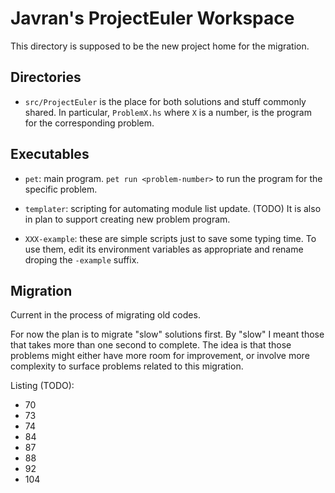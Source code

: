 # Javran's ProjectEuler Workspace

This directory is supposed to be the new project home for the migration.

## Directories

- `src/ProjectEuler` is the place for both solutions and stuff
  commonly shared. In particular, `ProblemX.hs` where `X` is a number,
  is the program for the corresponding problem.

## Executables

- `pet`: main program.
  `pet run <problem-number>` to run the program for the specific problem.

- `templater`: scripting for automating module list update.
  (TODO) It is also in plan to support creating new problem program.

- `XXX-example`: these are simple scripts just to save some typing time.
  To use them, edit its environment variables as appropriate and
  rename droping the `-example` suffix.

## Migration

Current in the process of migrating old codes.

For now the plan is to migrate "slow" solutions first.
By "slow" I meant those that takes more than one second to complete.
The idea is that those problems might either have more room for improvement,
or involve more complexity to surface problems related to this migration.

Listing (TODO):

- 70
- 73
- 74
- 84
- 87
- 88
- 92
- 104

